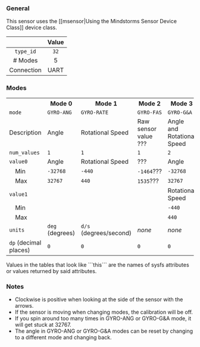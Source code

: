 ### General

This sensor uses the [[msensor|Using the Mindstorms Sensor Device Class]] device class.

|               | Value    |
|:-------------:|:--------:|
| ```type_id``` | ```32``` |
| # Modes       | 5        |
| Connection    | UART     |

### Modes

<table>
  <tr>
    <th>
    <th>Mode 0
    <th>Mode 1
    <th>Mode 2
    <th>Mode 3
    <th>Mode 4
  <tr>
    <td><code>mode</code>
    <td><code>GYRO-ANG</code>
    <td><code>GYRO-RATE</code>
    <td><code>GYRO-FAS</code>
    <td><code>GYRO-G&A</code>
    <td><code>GYRO-CAL</code>
  <tr>
    <td>Description
    <td>Angle
    <td>Rotational Speed
    <td>Raw sensor value ???
    <td>Angle and Rotational Speed
    <td>Calibration ???
  <tr>
    <td><code>num_values</code>
    <td><code>1</code>
    <td><code>1</code>
    <td><code>1</code>
    <td><code>2</code>
    <td><code>4</code>
  <tr>
    <td><code>value0</code>
    <td>Angle
    <td>Rotational Speed
    <td>???
    <td>Angle
    <td>
  <tr>
    <td>&emsp;Min
    <td><code>-32768</code>
    <td><code>-440</code>
    <td><code>-1464</code>???
    <td><code>-32768</code>
    <td>
  <tr>
    <td>&emsp;Max
    <td><code>32767</code>
    <td><code>440</code>
    <td><code>1535</code>???
    <td><code>32767</code>
    <td>
  <tr>
    <td><code>value1</code>
    <td>
    <td>
    <td>
    <td>Rotational Speed
    <td>
  <tr>
    <td>&emsp;Min
    <td>
    <td>
    <td>
    <td><code>-440</code>
    <td>
  <tr>
    <td>&emsp;Max
    <td>
    <td>
    <td>
    <td><code>440</code>
    <td>
  <tr>
    <td><code>units</code>
    <td><code>deg</code> (degrees)
    <td><code>d/s</code> (degrees/second)
    <td><i>none</i>
    <td><i>none</i>
    <td><i>none</i>
  <tr>
    <td><code>dp</code> (decimal places)
    <td><code>0</code>
    <td><code>0</code>
    <td><code>0</code>
    <td><code>0</code>
    <td><code>0</code>
</table>
Values in the tables that look like ```this``` are the names of sysfs attributes or values returned by said attributes.

### Notes

* Clockwise is positive when looking at the side of the sensor with the arrows.
* If the sensor is moving when changing modes, the calibration will be off.
* If you spin around too many times in GYRO-ANG or GYRO-G&A mode, it will get stuck at 32767.
* The angle in GYRO-ANG or GYRO-G&A modes can be reset by changing to a different mode and changing back.